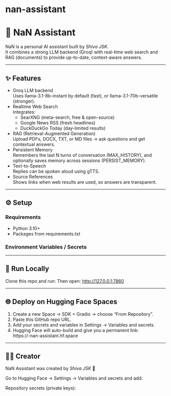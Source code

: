# nan-assistant
# 🤖 NaN Assistant

NaN is a personal AI assistant built by *Shiva JSK*.  
It combines a strong LLM backend (Groq) with real-time web search and RAG (documents) to provide up-to-date, context-aware answers.

---

## ✨ Features
- Groq LLM backend  
  Uses llama-3.1-8b-instant by default (fast), or llama-3.1-70b-versatile (stronger).
- Realtime Web Search  
  Integrates:
  - SearXNG (meta-search, free & open-source)  
  - Google News RSS (fresh headlines)  
  - DuckDuckGo Today (day-limited results)  
- RAG (Retrieval-Augmented Generation)  
  Upload PDFs, DOCX, TXT, or MD files → ask questions and get contextual answers.  
- Persistent Memory  
  Remembers the last N turns of conversation (MAX_HISTORY), and optionally saves memory across sessions (PERSIST_MEMORY).  
- Text-to-Speech  
  Replies can be spoken aloud using gTTS.  
- Source References  
  Shows links when web results are used, so answers are transparent.  

---

## ⚙ Setup

### Requirements
- Python 3.10+
- Packages from requirements.txt

### Environment Variables / Secrets
---

## 🚀 Run Locally
Clone this repo and run:
Then open: http://127.0.0.1:7860

---

## 🌐 Deploy on Hugging Face Spaces
1. Create a new Space → SDK = Gradio → choose “From Repository”.  
2. Paste this GitHub repo URL.  
3. Add your secrets and variables in Settings → Variables and secrets.  
4. Hugging Face will auto-build and give you a permanent link:  
   https://<username>-nan-assistant.hf.space

---

## 👨‍💻 Creator
NaN Assistant was created by *Shiva JSK* 💙

Go to Hugging Face → Settings → Variables and secrets and add:

Repository secrets (private keys):
